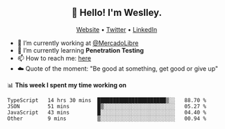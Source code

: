 <h2 align="center">👋 Hello! I'm Weslley.</h2>
<p align="center">
  <a href="http://weslleyneri.com.br">Website</a> •
  <a href="https://twitter.com/Weslley_Neri">Twitter</a> •
  <a href="https://www.linkedin.com/in/weslley-neri-3658908b">LinkedIn</a>
</p>


- 🔭 I’m currently working at [@MercadoLibre](https://github.com/mercadolibre)
- 🌱 I’m currently learning **Penetration Testing**
- 📫 How to reach me: [here](mailto:weslley39@gmail.com)
- ☁️ Quote of the moment: "Be good at something, get good or give up"

📊 **This week I spent my time working on**
<!--START_SECTION:waka-->

```text
TypeScript   14 hrs 30 mins  ██████████████████████▒░░   88.70 %
JSON         51 mins         █▒░░░░░░░░░░░░░░░░░░░░░░░   05.27 %
JavaScript   43 mins         █░░░░░░░░░░░░░░░░░░░░░░░░   04.40 %
Other        9 mins          ▒░░░░░░░░░░░░░░░░░░░░░░░░   00.94 %
```

<!--END_SECTION:waka-->

<!-- Inspired by https://github.com/gruselhaus/gruselhaus -->